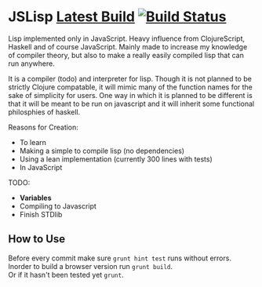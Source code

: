 JSLisp [Latest Build](https://drone.io/github.com/TheThirdOne/js-lisp/files/build/jslisp.min.js) [![Build Status](https://drone.io/github.com/TheThirdOne/js-lisp/status.png)](https://drone.io/github.com/TheThirdOne/js-lisp/latest)
=======



Lisp implemented only in JavaScript. Heavy influence from ClojureScript, Haskell and of course JavaScript. Mainly made to increase my knowledge of compiler theory, but also to make a really easily compiled lisp that can run anywhere.


It is a compiler (todo) and interpreter for lisp. Though it is not planned to be strictly Clojure compatable, it will mimic many of the function names for the sake of simplicity for users. One way in which it is planned to be different is that it will be meant to be run on javascript and it will inherit some functional philosphies of haskell.

Reasons for Creation:
  - To learn
  - Making a simple to compile lisp (no dependencies)
  - Using a lean implementation (currently 300 lines with tests)
  - In JavaScript

TODO:
  - **Variables**
  - Compiling to Javascript
  - Finish STDlib

How to Use
----------

Before every commit make sure ```grunt hint test``` runs without errors.   
Inorder to build a browser version run ```grunt build```.   
Or if it hasn't been tested yet ```grunt```.